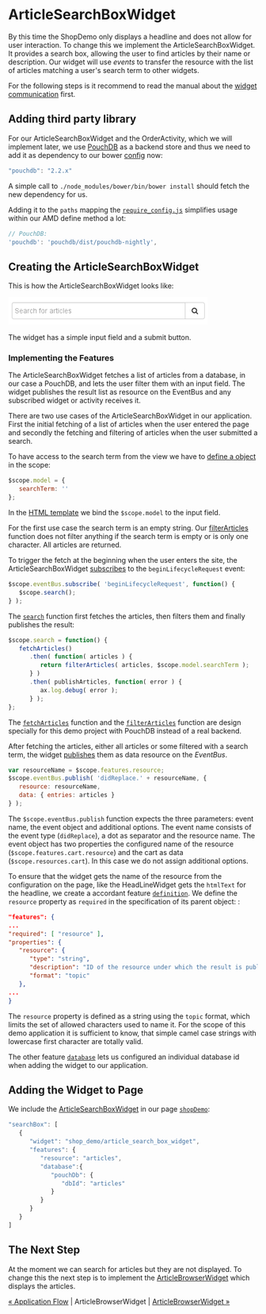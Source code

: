 # ArticleSearchBoxWidget
By this time the ShopDemo only displays a headline and does not allow for user interaction.
To change this we implement the ArticleSearchBoxWidget.
It provides a search box, allowing the user to find articles by their name or description.
Our widget will use *events* to transfer the resource with the list of articles matching a user's search term to other widgets.

For the following steps is it recommend to read the manual about the [widget communication](../missing_doc.md) first.


## Adding third party library
For our ArticleSearchBoxWidget and the OrderActivity, which we will implement later, we use [PouchDB](http://pouchdb.com/) as a backend store and thus we need to add it as dependency to our bower [config](../../bower.json#L13) now:

```javascript
"pouchdb": "2.2.x"
```
A simple call to `./node_modules/bower/bin/bower install` should fetch the new dependency for us.

Adding it to the `paths` mapping the [`require_config.js`](../../require_config.js#L110) simplifies usage within our AMD define method a lot:

```javascript
// PouchDB:
'pouchdb': 'pouchdb/dist/pouchdb-nightly',
```


## Creating the ArticleSearchBoxWidget
This is how the ArticleSearchBoxWidget looks like:

![ArticleSearchBoxWidget](img/article_search_box_widget.png)

The widget has a simple input field and a submit button.

### Implementing the Features
The ArticleSearchBoxWidget fetches a list of articles from a database, in our case a PouchDB, and lets the user filter them with an input field.
The widget publishes the result list as resource on the EventBus and any subscribed widget or activity receives it.

There are two use cases of the ArticleSearchBoxWidget in our application.
First the initial fetching of a list of articles when the user entered the page and secondly the fetching and filtering of articles when the user submitted a search.


To have access to the search term from the view we have to [define a object](../../includes/widgets/shop_demo/article_search_box_widget/article_search_box_widget.js#L23) in the scope:
```javascript
$scope.model = {
   searchTerm: ''
};
```
In the [HTML template](../../includes/widgets/shop_demo/article_search_box_widget/default.theme/article_search_box_widget.html#L7) we bind the `$scope.model` to the input field.

For the first use case the search term is an empty string.
Our [filterArticles](../../includes/widgets/shop_demo/article_search_box_widget/article_search_box_widget.js#L80) function does not filter anything if the search term is empty or is only one character.
All articles are returned.

To trigger the fetch at the beginning when the user enters the site, the ArticleSearchBoxWidget [subscribes](../../includes/widgets/shop_demo/article_search_box_widget/article_search_box_widget.js#L29) to the `beginLifecycleRequest` event:
```javascript
$scope.eventBus.subscribe( 'beginLifecycleRequest', function() {
   $scope.search();
} );
```

The [`search`](../../includes/widgets/shop_demo/article_search_box_widget/article_search_box_widget.js#L35) function first fetches the articles, then filters them and finally publishes the result:
```javascript
$scope.search = function() {
   fetchArticles()
      .then( function( articles ) {
         return filterArticles( articles, $scope.model.searchTerm );
      } )
      .then( publishArticles, function( error ) {
         ax.log.debug( error );
      } );
};
```


The [`fetchArticles`](../../includes/widgets/shop_demo/article_search_box_widget/article_search_box_widget.js#L47) function and the [`filterArticles`](../../includes/widgets/shop_demo/article_search_box_widget/article_search_box_widget.js#L79) function are design specially for this demo project with PouchDB instead of a real backend.

After fetching the articles, either all articles or some filtered with a search term, the widget [publishes](../../includes/widgets/shop_demo/article_search_box_widget/article_search_box_widget.js#L97) them as data resource on the *EventBus*.
```javascript
var resourceName = $scope.features.resource;
$scope.eventBus.publish( 'didReplace.' + resourceName, {
   resource: resourceName,
   data: { entries: articles }
} );
```

The `$scope.eventBus.publish` function expects the three parameters: event name, the event object and additional options.
The event name consists of the event type (`didReplace`), a dot as separator and the resource name.
The event object has two properties the configured name of the resource (`$scope.features.cart.resource`) and the cart as data (`$scope.resources.cart`).
In this case we do not assign additional options.

To ensure that the widget gets the name of the resource from the configuration on the page, like the HeadLineWidget gets the `htmlText` for the  headline, we create a accordant feature [`definition`](../../includes/widgets/shop_demo/article_search_box_widget/widget.json#L17).
We define the `resource` property as `required` in the specification of its parent object:
:
```json
"features": {
...
"required": [ "resource" ],
"properties": {
   "resource": {
      "type": "string",
      "description": "ID of the resource under which the result is published.",
      "format": "topic"
   },
...
}
```

The `resource` property is defined as a string using the `topic` format, which limits the set of allowed characters used to name it.
For the scope of this demo application it is sufficient to know, that simple camel case strings with lowercase first character are totally valid.

The other feature [`database`](../../includes/widgets/shop_demo/article_search_box_widget/widget.json#L26) lets us configured an individual database id when adding the widget to our application.


## Adding the Widget to Page
We include the [ArticleSearchBoxWidget](../../includes/widgets/shop_demo/article_search_box_widget) in our page [`shopDemo`](../../application/pages/shop_demo.json):

```javascript
"searchBox": [
   {
      "widget": "shop_demo/article_search_box_widget",
      "features": {
         "resource": "articles",
         "database":{
            "pouchDb": {
               "dbId": "articles"
            }
         }
      }
   }
]
```

## The Next Step
At the moment we can search for articles but they are not displayed.
To change this the next step is to implement the [ArticleBrowserWidget](05_article_browser_widget.md) which displays the articles.

[« Application Flow](03_application_flow.md) | ArticleBrowserWidget | [ArticleBrowserWidget »](05_article_browser_widget.md)
